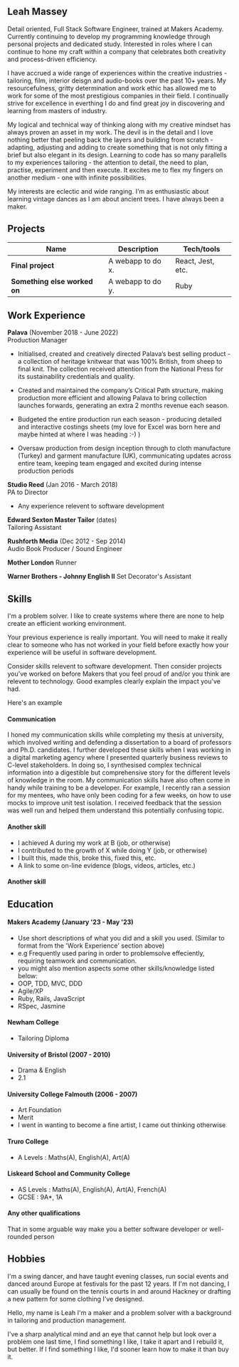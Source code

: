 ## Leah Massey

Detail oriented, Full Stack Software Engineer, trained at Makers Academy. Currently continuing to develop my programming knowledge through personal projects and dedicated study. Interested in roles where I can continue to hone my craft within a company that celebrates both creativity and process-driven efficiency. 

I have accrued a wide range of experiences within the creative industries - tailoring, film, interior deisgn and audio-books over the past 10+ years. My resourcefulness, gritty determination and work ethic has allowed me to work for some of the most prestigious companies in their field. I continually strive for excellence in everthing I do and find great joy in discovering and learning from masters of industry.

My logical and technical way of thinking along with my creative mindset has always proven an asset in my work. The devil is in the detail and I love nothing better that peeling back the layers and building from scratch - adapting, adjusting and adding to create something that is not only fitting a brief but also elegant in its design. Learning to code has so many parallells to my experiences tailoring - the attention to detail, the need to plan, practise, experiment and then execute. It excites me to flex my fingers on another medium - one with infinite possibilities.   

My interests are eclectic and wide ranging. I'm as enthusiastic about learning vintage dances as I am about ancient trees. I have always been a maker. 


## Projects

| Name                         | Description       | Tech/tools        |
| ---------------------------- | ----------------- | ----------------- |
| **Final project**            | A webapp to do x. | React, Jest, etc. |
| **Something else worked on** | A webapp to do y. | Ruby              |

## Work Experience

**Palava** (November 2018 - June 2022)  
Production Manager

- Initialised, created and creatively directed Palava’s best selling product - a collection of heritage knitwear that was 100% British, from sheep to final knit. The collection received attention from the National Press for its sustainability credentials and quality.

- Created and maintained the company’s Critical Path structure, making production more efficient and allowing Palava to bring collection launches forwards, generating an extra 2 months revenue each season. 

- Budgeted the entire production run each season - producing detailed and  interactive costings sheets  (my love for Excel was born here and maybe hinted at where I was heading :-) ) 

- Oversaw production from design inception through to cloth manufacture (Turkey) and garment manufacture (UK), communicating updates across entire team, keeping team engaged and excited during intense production periods


**Studio Reed** (Jan 2016 - March 2018)  
PA to Director

- Any experience relevent to software development

**Edward Sexton Master Tailor** (dates)  
Tailoring Assistant

**Rushforth Media** (Dec 2012 - Sep 2014)  
Audio Book Producer / Sound Engineer

**Mother London**
Runner 

**Warner Brothers - Johnny English II**
Set Decorator's Assistant


## Skills

I'm a problem solver. I like to create systems where there are none to help create an efficient working environment. 

Your previous experience is really important. You will need to make it really clear to someone who has not worked in your field before exactly how your experience will be useful in software development.

Consider skills relevent to software development. Then consider projects you've worked on before Makers that you feel proud of and/or you think are relevent to technology. Good examples clearly explain the impact you've had. 


Here's an example

#### Communication
I honed my communication skills while completing my thesis at university, which involved writing and defending a dissertation to a board of professors and Ph.D. candidates. I further developed these skills when I was working in a digital marketing agency where I presented quarterly business reviews to C-level stakeholders. In doing so, I synthesised complex technical information into a digestible but comprehensive story for the different levels of knowledge in the room. My communication skills have also often come in handy while training to be a developer. For example, I recently ran a session for my mentees, who have only been coding for a few weeks, on how to use mocks to improve unit test isolation. I received feedback that the session was well run and helped them understand this potentially confusing topic.

#### Another skill

- I achieved A during my work at B (job, or otherwise)
- I contributed to the growth of X while doing Y (job, or otherwise)
- I built this, made this, broke this, fixed this, etc.
- A link to some on-line evidence (blogs, videos, articles, etc.)

#### Another skill


## Education

#### Makers Academy (January '23 - May '23)
- Use short descriptions of what you did and a skill you used. (Similar to format from the 'Work Experience' section above)
- e.g Frequently used paring in order to problemsolve effeciently, requiring teamwork and communication.
- you might also mention aspects some other skills/knowledge listed below: 
- OOP, TDD, MVC, DDD
- Agile/XP
- Ruby, Rails, JavaScript
- RSpec, Jasmine

#### Newham College
- Tailoring Diploma

#### University of Bristol (2007 - 2010) 

- Drama & English 
- 2.1

#### University College Falmouth (2006 - 2007)

- Art Foundation 
- Merit
- I went in wanting to become a fine artist, I came out thinking otherwise 

#### Truro College 

- A Levels : Maths(A), English(A), Art(A)

#### Liskeard School and Community College

- AS Levels : Maths(A), English(A), Art(A), French(A)
- GCSE : 9A*, 1A



#### Any other qualifications

That in some arguable way make you a better software developer or well-rounded person

## Hobbies

I'm a swing dancer, and have taught evening classes, run social events and danced around Europe at festivals for the past 12 years.
If I'm not dancing, I can usually be found on the tennis courts in and around Hackney or drafting a new pattern for some clothing I've designed.  


Hello, my name is Leah 
I'm a maker and a problem solver with a background in tailoring and production management. 

I've a sharp analytical mind and an eye that cannot help but look over a problem one last time, 
I find something I like, I take it apart and I rebuild it, but better.
If I find something I like, I'd sooner learn how to make it than buy it. 
